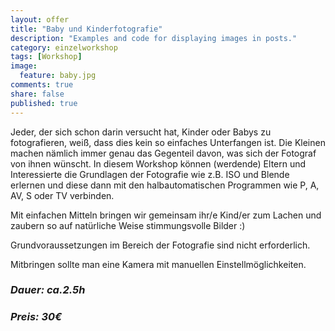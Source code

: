 ```yaml
---
layout: offer
title: "Baby und Kinderfotografie"
description: "Examples and code for displaying images in posts."
category: einzelworkshop
tags: [Workshop]
image:
  feature: baby.jpg
comments: true
share: false
published: true
---
```



Jeder, der sich schon darin versucht hat, Kinder oder Babys zu fotografieren, weiß, dass dies kein so einfaches Unterfangen ist. Die Kleinen machen nämlich immer genau das Gegenteil davon, was sich der Fotograf von ihnen wünscht. In diesem Workshop können (werdende) Eltern und Interessierte die Grundlagen der Fotografie wie z.B. ISO und Blende erlernen und diese dann mit den halbautomatischen Programmen wie P, A, AV, S oder TV verbinden.

Mit einfachen Mitteln bringen wir gemeinsam ihr/e Kind/er zum Lachen und zaubern so auf natürliche Weise stimmungsvolle Bilder :)

Grundvoraussetzungen im Bereich der Fotografie sind nicht erforderlich.




Mitbringen sollte man eine Kamera mit manuellen Einstellmöglichkeiten. 


### *Dauer: ca.2.5h*

### *Preis: 30€*